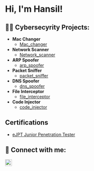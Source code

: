 <h1>Hi, I'm Hansil! <br/>

<h2>👨‍💻 Cybersecyrity Projects:</h2>

- <b>Mac Changer</b>
  - [Mac_changer](https://github.com/HansilPatel15/Mac_changer)
- <b>Network Scanner</b>
  - [Network_scanner](https://github.com/HansilPatel15/Network_scanner)
- <b>ARP Spoofer</b>
  - [arp_spoofer](https://github.com/HansilPatel15/arp_spoofer)
- <b>Packet Sniffer</b>
  - [packet_sniffer](https://github.com/HansilPatel15/packet_sniffer)
- <b>DNS Spoofer</b>
  - [dns_spoofer](https://github.com/HansilPatel15/dns_spoofer)
- <b>File Interceptor</b>
  - [file_interceptor](https://github.com/HansilPatel15/file_interceptor)
- <b>Code Injector</b>
  - [code_injector](https://github.com/HansilPatel15/code_injector)

 
<h2> Certifications</h2>

- [eJPT Junior Penetration Tester](https://drive.google.com/file/d/1XDgjQ7H9fYkaIW4HOOQr_VrZ0_GWGzj3/view?usp=sharing)

<h2> 🤳 Connect with me:</h2>

[<img align="left" alt="JoshMadakor | LinkedIn" width="22px" src="https://cdn.jsdelivr.net/npm/simple-icons@v3/icons/linkedin.svg" />][linkedin]

[linkedin]: https://www.linkedin.com/in/hansil-patel-a8462416b/

<!--
**joshmadakor1/joshmadakor1** is a ✨ _special_ ✨ repository because its `README.md` (this file) appears on your GitHub profile.

Here are some ideas to get you started:

- 🔭 I’m currently working on ...
- 🌱 I’m currently learning ...
- 👯 I’m looking to collaborate on ...
- 🤔 I’m looking for help with ...
- 💬 Ask me about ...
- 📫 How to reach me: ...
- 😄 Pronouns: ...
- ⚡ Fun fact: ...
-->

